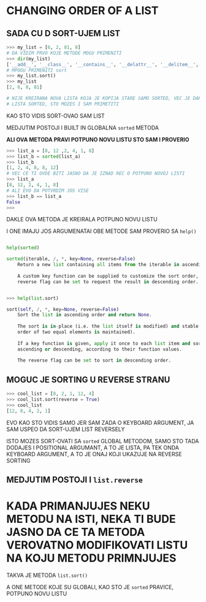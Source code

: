 # CHANGING ORDER OF A LIST

## SADA CU D SORT-UJEM LIST

```py
>>> my_list = [6, 2, 81, 8]
# DA VIDIM PRVO KOJE METODE MOGU PRIMENITI
>>> dir(my_list)
['__add__', '__class__', '__contains__', '__delattr__', '__delitem__', '__dir__', '__doc__', '__eq__', '__format__', '__ge__', '__getattribute__', '__getitem__', '__gt__', '__hash__', '__iadd__', '__imul__', '__init__', '__init_subclass__', '__iter__', '__le__', '__len__', '__lt__', '__mul__', '__ne__', '__new__', '__reduce__', '__reduce_ex__', '__repr__', '__reversed__', '__rmul__', '__setattr__', '__setitem__', '__sizeof__', '__str__', '__subclasshook__', 'append', 'clear', 'copy', 'count', 'extend', 'index', 'insert', 'pop', 'remove', 'reverse', 'sort']
# MPOGU PRIMENITI sort
>>> my_list.sort()
>>> my_list
[2, 6, 8, 81]

# NIJE KREIRANA NOVA LISTA KOJA JE KOPIJA STARE SAMO SORTED, VEC JE DAKLE
# LISTA SORTED, STO MOZES I SAM PRIMETITI
```

KAO STO VIDIS SORT-OVAO SAM LIST

MEDJUTIM POSTOJI I BUILT IN GLOBALNA `sorted` METODA

**ALI OVA METODA PRAVI POTPUNO NOVU LISTU STO SAM I PROVERIO**

```py
>>> list_a = [8, 12 ,2, 4, 1, 8]
>>> list_b = sorted(list_a)
>>> list_b
[1, 2, 4, 8, 8, 12]
# VEC CE TI OVDE BITI JASNO DA JE IZNAD REC O POTPUNO NOVOJ LISTI
>>> list_a
[8, 12, 2, 4, 1, 8]
# ALI EVO DA POTVRDIM JOS VISE
>>> list_b == list_a
False
>>> 
```

DAKLE OVA METODA JE KREIRALA POTPUNO NOVU LISTU

I ONE IMAJU JOS ARGUMENATAI OBE METODE SAM PROVERIO SA `help()`

```py

help(sorted)

sorted(iterable, /, *, key=None, reverse=False)
    Return a new list containing all items from the iterable in ascending order.
    
    A custom key function can be supplied to customize the sort order, and the
    reverse flag can be set to request the result in descending order.


>>> help(list.sort)

sort(self, /, *, key=None, reverse=False)
    Sort the list in ascending order and return None.
    
    The sort is in-place (i.e. the list itself is modified) and stable (i.e. the
    order of two equal elements is maintained).
    
    If a key function is given, apply it once to each list item and sort them,
    ascending or descending, according to their function values.
    
    The reverse flag can be set to sort in descending order.


```

## MOGUC JE SORTING U REVERSE STRANU

```py
>>> cool_list = [8, 2, 1, 12, 4]
>>> cool_list.sort(reverse = True)
>>> cool_list
[12, 8, 4, 2, 1]
```

EVO KAO STO VIDIS SAMO JER SAM ZADA O KEYBOARD ARGUMENT, JA SAM USPEO DA SORT-UJEM LIST REVERSELY

ISTO MOZES SORT-OVATI SA `sorted` GLOBAL METODOM, SAMO STO TADA DODAJES I POSITIONAL ARGUMANT, A TO JE LISTA, PA TEK ONDA KEYBOARD ARGUMENT, A TO JE ONAJ KOJI UKAZUJE NA REVERSE SORTING

## MEDJUTIM POSTOJI I `list.reverse`

# KADA PRIMANJUJES NEKU METODU NA ISTI, NEKA TI BUDE JASNO DA CE TA METODA VEROVATNO MODIFIKOVATI LISTU NA KOJU METODU PRIMNJUJES

TAKVA JE METODA `list.sort()`

A ONE METODE KOJE SU GLOBALI, KAO STO JE `sorted` PRAVICE, POTPUNO NOVU LISTU
